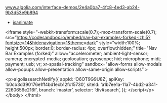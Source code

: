 www.algolia.com/interface-demos/2e4a0ba7-4fc8-4ed3-ab24-9b3d53e9b894

-   [jsanimate](https://jsanimate-gnj46.ondigitalocean.app/)

&lt;iframe style="-webkit-transform:scale(0.7);-moz-transform-scale(0.7); src=”https://codesandbox.io/embed/nav-bar-examples-forked-izhl5?fontsize=14&hidenavigation=1&theme=dark" style="width:100%; height:500px; border:0; border-radius: 4px; overflow:hidden;” title="Nav Bar Examples (forked)” allow="accelerometer; ambient-light-sensor; camera; encrypted-media; geolocation; gyroscope; hid; microphone; midi; payment; usb; vr; xr-spatial-tracking” sandbox="allow-forms allow-modals allow-popups allow-presentation allow-same-origin allow-scripts” &gt;

&lt;p&gt;algoliasearchNetlify({ appId: ‘O6OT9G9U8Z’, apiKey: ‘b0cb3d390176e1ff4bd1ecb12fc15730’, siteId: ‘a1b7ee1a-11a7-4bd2-a341-2260656e216f’, branch: ‘master’, selector: ‘div\#search’, }); &lt;/script&lt;/p&gt; &lt;/body&gt; &lt;/html&gt;
